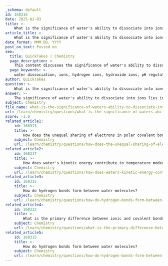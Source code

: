 ```yaml
---
_schema: default
id: 168316
date: 2025-02-03
title: >-
    What is the significance of water's ability to dissociate into ions?
article_title: >-
    What is the significance of water's ability to dissociate into ions?
date_format: MMM DD, YYYY
post_on_text: Posted on
seo:
  title: QuickTakes | Chemistry
  page_description: >-
    This content discusses the significance of water's ability to dissociate into hydrogen and hydroxide ions, highlighting its importance in pH regulation, chemical reactions, acid-base chemistry, buffer systems, and its role in biological processes.
  page_keywords: >-
    water dissociation, ions, hydrogen ions, hydroxide ions, pH regulation, acids and bases, buffer systems, chemical reactions, metabolic processes, hydrogen bonding, biological systems, homeostasis, aqueous solutions, biochemical processes
author: QuickTakes
question: >-
    What is the significance of water's ability to dissociate into ions?
answer: >-
    The significance of water's ability to dissociate into ions lies in its fundamental role in biological systems and chemical processes. When water (H₂O) dissociates, it splits into hydrogen ions (H⁺) and hydroxide ions (OH⁻). This dissociation is crucial for several reasons:\n\n1. **pH Regulation**: The concentration of hydrogen ions in a solution determines its pH level, which is a measure of acidity or basicity. The pH scale ranges from 0 to 14, with lower values indicating acidic conditions (higher H⁺ concentration) and higher values indicating basic conditions (higher OH⁻ concentration). Maintaining a stable pH is essential for the proper functioning of biological systems, as many biochemical reactions are sensitive to changes in pH.\n\n2. **Acids and Bases**: The dissociation of water is the foundation for the concepts of acids and bases. Acids are substances that increase the concentration of H⁺ ions in a solution, while bases increase the concentration of OH⁻ ions. This relationship is vital for understanding chemical interactions in biological systems, including enzyme activity and metabolic processes.\n\n3. **Buffer Systems**: Biological systems often utilize buffers—substances that can absorb excess H⁺ or OH⁻ ions to maintain a stable pH. The dissociation of water contributes to the buffering capacity of biological fluids, such as blood, which is crucial for homeostasis.\n\n4. **Chemical Reactions**: The presence of H⁺ and OH⁻ ions allows for various chemical reactions to occur in aqueous solutions. Many metabolic processes, including cellular respiration and photosynthesis, depend on the availability of these ions.\n\n5. **Hydrogen Bonding**: The dissociation of water also plays a role in the formation of hydrogen bonds between water molecules and other substances. This property is significant for the unique characteristics of water, such as its high specific heat, surface tension, and solvent capabilities, which are essential for life.\n\nIn summary, the ability of water to dissociate into ions is fundamental to maintaining pH balance, facilitating chemical reactions, and supporting the biochemical processes necessary for life. Understanding this property is crucial for studying the chemistry of life and the interactions within biological systems.
subject: Chemistry
file_name: what-is-the-significance-of-waters-ability-to-dissociate-into-ions.md
url: /learn/chemistry/questions/what-is-the-significance-of-waters-ability-to-dissociate-into-ions
score: -1.0
related_article1:
    id: 168313
    title: >-
        How does the unequal sharing of electrons in polar covalent bonds lead to partial charges?
    subject: Chemistry
    url: /learn/chemistry/questions/how-does-the-unequal-sharing-of-electrons-in-polar-covalent-bonds-lead-to-partial-charges
related_article2:
    id: 168317
    title: >-
        How does water's kinetic energy contribute to temperature moderation?
    subject: Chemistry
    url: /learn/chemistry/questions/how-does-waters-kinetic-energy-contribute-to-temperature-moderation
related_article3:
    id: 168315
    title: >-
        How do hydrogen bonds form between water molecules?
    subject: Chemistry
    url: /learn/chemistry/questions/how-do-hydrogen-bonds-form-between-water-molecules
related_article4:
    id: 168312
    title: >-
        What is the primary difference between ionic and covalent bonds?
    subject: Chemistry
    url: /learn/chemistry/questions/what-is-the-primary-difference-between-ionic-and-covalent-bonds
related_article5:
    id: 168315
    title: >-
        How do hydrogen bonds form between water molecules?
    subject: Chemistry
    url: /learn/chemistry/questions/how-do-hydrogen-bonds-form-between-water-molecules
---
```


&nbsp;